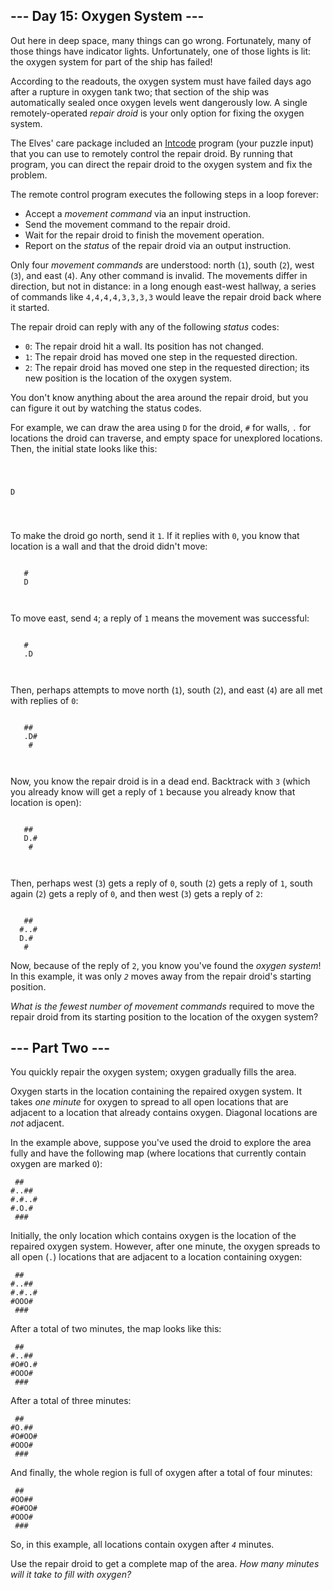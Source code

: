 <article><h2>--- Day 15: Oxygen System ---</h2><p>Out here in deep space, many things can go wrong. Fortunately, many of those things have <span title="Which indicator lights indicate when the indicator lights have failed?">indicator lights</span>. Unfortunately, one of those lights is lit: the oxygen system for part of the ship has failed!</p>
<p>According to the readouts, the oxygen system must have failed days ago after a rupture in oxygen tank two; that section of the ship was automatically sealed once oxygen levels went dangerously low. A single remotely-operated <em>repair droid</em> is your only option for fixing the oxygen system.</p>
<p>The Elves' care package included an <a href="9">Intcode</a> program (your puzzle input) that you can use to remotely control the repair droid. By running that program, you can direct the repair droid to the oxygen system and fix the problem.</p>
<p>The remote control program executes the following steps in a loop forever:</p>
<ul>
<li>Accept a <em>movement command</em> via an input instruction.</li>
<li>Send the movement command to the repair droid.</li>
<li>Wait for the repair droid to finish the movement operation.</li>
<li>Report on the <em>status</em> of the repair droid via an output instruction.</li>
</ul>
<p>Only four <em>movement commands</em> are understood: north (<code>1</code>), south (<code>2</code>), west (<code>3</code>), and east (<code>4</code>). Any other command is invalid. The movements differ in direction, but not in distance: in a long enough east-west hallway, a series of commands like <code>4,4,4,4,3,3,3,3</code> would leave the repair droid back where it started.</p>
<p>The repair droid can reply with any of the following <em>status</em> codes:</p>
<ul>
<li><code>0</code>: The repair droid hit a wall. Its position has not changed.</li>
<li><code>1</code>: The repair droid has moved one step in the requested direction.</li>
<li><code>2</code>: The repair droid has moved one step in the requested direction; its new position is the location of the oxygen system.</li>
</ul>
<p>You don't know anything about the area around the repair droid, but you can figure it out by watching the status codes.</p>
<p>For example, we can draw the area using <code>D</code> for the droid, <code>#</code> for walls, <code>.</code> for locations the droid can traverse, and empty space for unexplored locations.  Then, the initial state looks like this:</p>
<pre><code>      
      
   D  
      
      
</code></pre>
<p>To make the droid go north, send it <code>1</code>. If it replies with <code>0</code>, you know that location is a wall and that the droid didn't move:</p>
<pre><code>      
   #  
   D  
      
      
</code></pre>
<p>To move east, send <code>4</code>; a reply of <code>1</code> means the movement was successful:</p>
<pre><code>      
   #  
   .D 
      
      
</code></pre>
<p>Then, perhaps attempts to move north (<code>1</code>), south (<code>2</code>), and east (<code>4</code>) are all met with replies of <code>0</code>:</p>
<pre><code>      
   ## 
   .D#
    # 
      
</code></pre>
<p>Now, you know the repair droid is in a dead end. Backtrack with <code>3</code> (which you already know will get a reply of <code>1</code> because you already know that location is open):</p>
<pre><code>      
   ## 
   D.#
    # 
      
</code></pre>
<p>Then, perhaps west (<code>3</code>) gets a reply of <code>0</code>, south (<code>2</code>) gets a reply of <code>1</code>, south again (<code>2</code>) gets a reply of <code>0</code>, and then west (<code>3</code>) gets a reply of <code>2</code>:</p>
<pre><code>      
   ## 
  #..#
  D.# 
   #  
</code></pre>
<p>Now, because of the reply of <code>2</code>, you know you've found the <em>oxygen system</em>! In this example, it was only <code><em>2</em></code> moves away from the repair droid's starting position.</p>
<p><em>What is the fewest number of movement commands</em> required to move the repair droid from its starting position to the location of the oxygen system?</p>
</article>
<article><h2>--- Part Two ---</h2><p>You quickly repair the oxygen system; oxygen gradually fills the area.</p>
<p>Oxygen starts in the location containing the repaired oxygen system. It takes <em>one minute</em> for oxygen to spread to all open locations that are adjacent to a location that already contains oxygen. Diagonal locations are <em>not</em> adjacent.</p>
<p>In the example above, suppose you've used the droid to explore the area fully and have the following map (where locations that currently contain oxygen are marked <code>O</code>):</p>
<pre><code> ##   
#..## 
#.#..#
#.O.# 
 ###  
</code></pre>
<p>Initially, the only location which contains oxygen is the location of the repaired oxygen system.  However, after one minute, the oxygen spreads to all open (<code>.</code>) locations that are adjacent to a location containing oxygen:</p>
<pre><code> ##   
#..## 
#.#..#
#OOO# 
 ###  
</code></pre>
<p>After a total of two minutes, the map looks like this:</p>
<pre><code> ##   
#..## 
#O#O.#
#OOO# 
 ###  
</code></pre>
<p>After a total of three minutes:</p>
<pre><code> ##   
#O.## 
#O#OO#
#OOO# 
 ###  
</code></pre>
<p>And finally, the whole region is full of oxygen after a total of four minutes:</p>
<pre><code> ##   
#OO## 
#O#OO#
#OOO# 
 ###  
</code></pre>
<p>So, in this example, all locations contain oxygen after <code><em>4</em></code> minutes.</p>
<p>Use the repair droid to get a complete map of the area. <em>How many minutes will it take to fill with oxygen?</em></p>
</article>